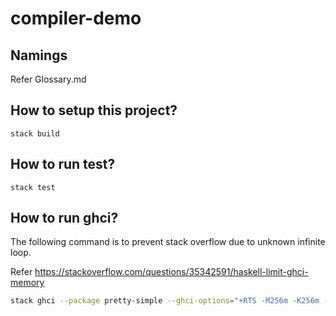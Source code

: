 # compiler-demo

## Namings
Refer Glossary.md

## How to setup this project?

```
stack build
```

## How to run test?

```
stack test
```

## How to run ghci?

The following command is to prevent stack overflow due to unknown infinite loop.

Refer https://stackoverflow.com/questions/35342591/haskell-limit-ghci-memory

```sh
stack ghci --package pretty-simple --ghci-options="+RTS -M256m -K256m -RTS -interactive-print=Text.Pretty.Simple.pPrint" 
```
